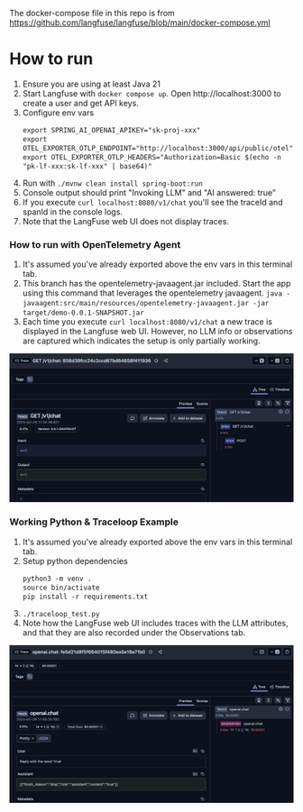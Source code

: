 The docker-compose file in this repo is from https://github.com/langfuse/langfuse/blob/main/docker-compose.yml

# How to run

1. Ensure you are using at least Java 21
2. Start Langfuse with `docker compose up`. Open http://localhost:3000 to create a user and get API keys.
3. Configure env vars
    ```
    export SPRING_AI_OPENAI_APIKEY="sk-proj-xxx"
    export OTEL_EXPORTER_OTLP_ENDPOINT="http://localhost:3000/api/public/otel"
    export OTEL_EXPORTER_OTLP_HEADERS="Authorization=Basic $(echo -n "pk-lf-xxx:sk-lf-xxx" | base64)"
    ```
4. Run with `./mvnw clean install spring-boot:run`
5. Console output should print "Invoking LLM" and "AI answered: true"
6. If you execute `curl localhost:8080/v1/chat` you'll see the traceId and spanId in the console logs.
7. Note that the LangFuse web UI does not display traces.

### How to run with OpenTelemetry Agent

1. It's assumed you've already exported above the env vars in this terminal tab.
2. This branch has the opentelemetry-javaagent.jar included. Start the app using this command that leverages the opentelemetry javaagent. `java -javaagent:src/main/resources/opentelemetry-javaagent.jar -jar target/demo-0.0.1-SNAPSHOT.jar`
3. Each time you execute `curl localhost:8080/v1/chat` a new trace is displayed in the Langfuse web UI. However, no LLM info or observations are captured which indicates the setup is only partially working.

![java-demo](screenshots/java-demo.png)

### Working Python & Traceloop Example

1. It's assumed you've already exported above the env vars in this terminal tab.
2. Setup python dependencies
    ```
    python3 -m venv .
    source bin/activate
    pip install -r requirements.txt
    ```
3. `./traceloop_test.py`
4. Note how the LangFuse web UI includes traces with the LLM attributes, and that they are also recorded under the Observations tab.

![python-demo](screenshots/python-demo.png)
